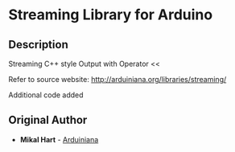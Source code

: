 # Streaming Library for Arduino

## Description

Streaming C++ style Output with Operator <<

Refer to source website:
http://arduiniana.org/libraries/streaming/

Additional code added

## Original Author

* **Mikal Hart** - [Arduiniana](http://arduiniana.org/libraries/streaming/)